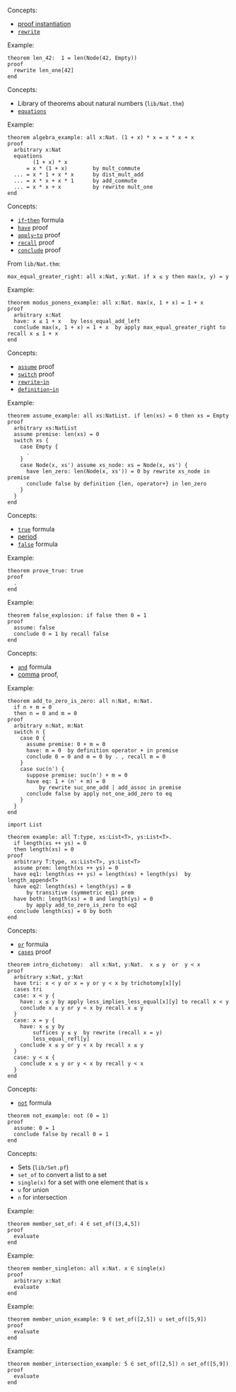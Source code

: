 Concepts:
* [proof instantiation](https://jsiek.github.io/deduce/pages/reference.html#instantiation-proof)
* [`rewrite`](https://jsiek.github.io/deduce/pages/reference.html#rewrite-proof)

Example:
```{.deduce^#len_42}
theorem len_42:  1 = len(Node(42, Empty))
proof
  rewrite len_one[42]
end
```

Concepts:
* Library of theorems about natural numbers (`lib/Nat.thm`)
* [`equations`](https://jsiek.github.io/deduce/pages/reference.html#equations)

Example:
```{.deduce^#algebra_example}
theorem algebra_example: all x:Nat. (1 + x) * x = x * x + x
proof
  arbitrary x:Nat
  equations
        (1 + x) * x
      = x * (1 + x)        by mult_commute
  ... = x * 1 + x * x      by dist_mult_add
  ... = x * x + x * 1      by add_commute
  ... = x * x + x          by rewrite mult_one
end
```

Concepts:
* [`if`-`then`](https://jsiek.github.io/deduce/pages/reference.html#if-then-conditional-formula) formula
* [`have`](https://jsiek.github.io/deduce/pages/reference.html#have-proof-statement) proof
* [`apply`-`to`](https://jsiek.github.io/deduce/pages/reference.html#apply-to-proof-modus-ponens) proof
* [`recall`](https://jsiek.github.io/deduce/pages/reference.html#recall-proof) proof
* [`conclude`](https://jsiek.github.io/deduce/pages/reference.html#conclude-proof) proof

From `lib/Nat.thm`:
```
max_equal_greater_right: all x:Nat, y:Nat. if x ≤ y then max(x, y) = y
```

Example:
```{.deduce^#modus_ponens_example}
theorem modus_ponens_example: all x:Nat. max(x, 1 + x) = 1 + x
proof
  arbitrary x:Nat
  have: x ≤ 1 + x   by less_equal_add_left
  conclude max(x, 1 + x) = 1 + x  by apply max_equal_greater_right to recall x ≤ 1 + x
end
```

Concepts:
* [`assume`](https://jsiek.github.io/deduce/pages/reference.html#assume) proof
* [`switch`](https://jsiek.github.io/deduce/pages/reference.html#switch-proof) proof
* [`rewrite`-`in`](https://jsiek.github.io/deduce/pages/reference.html#rewrite-in-proof)
* [`definition`-`in`](https://jsiek.github.io/deduce/pages/reference.html#definition-in-proof)

Example:
```{.deduce^#assume_example}
theorem assume_example: all xs:NatList. if len(xs) = 0 then xs = Empty
proof
  arbitrary xs:NatList
  assume premise: len(xs) = 0
  switch xs {
    case Empty {
      .
    }
    case Node(x, xs') assume xs_node: xs = Node(x, xs') {
      have len_zero: len(Node(x, xs')) = 0 by rewrite xs_node in premise
      conclude false by definition {len, operator+} in len_zero
    }
  }
end
```

Concepts:
* [`true`](https://jsiek.github.io/deduce/pages/reference.html#true-formula) formula
* [period](https://jsiek.github.io/deduce/pages/reference.html#period-proof-of-true)
* [`false`](https://jsiek.github.io/deduce/pages/reference.html#false) formula

Example:
```{.deduce^#prove_true}
theorem prove_true: true
proof
  .
end
```

Example:
```{.deduce^#false_explosion}
theorem false_explosion: if false then 0 = 1
proof
  assume: false
  conclude 0 = 1 by recall false
end
```

Concepts:
* [`and`](https://jsiek.github.io/deduce/pages/reference.html#and-logical-conjunction) formula
* [comma](https://jsiek.github.io/deduce/pages/reference.html#comma-logical-and-introduction) proof,

Example:
```{.deduce^#add_to_zero_is_zero}
theorem add_to_zero_is_zero: all n:Nat, m:Nat.
  if n + m = 0
  then n = 0 and m = 0
proof
  arbitrary n:Nat, m:Nat
  switch n {
    case 0 {
      assume premise: 0 + m = 0
      have: m = 0  by definition operator + in premise
      conclude 0 = 0 and m = 0 by . , recall m = 0
    }
    case suc(n') {
      suppose premise: suc(n') + m = 0
      have eq: 1 + (n' + m) = 0 
          by rewrite suc_one_add | add_assoc in premise
      conclude false by apply not_one_add_zero to eq
    }
  }
end

import List

theorem example: all T:type, xs:List<T>, ys:List<T>.
  if length(xs ++ ys) = 0
  then length(xs) = 0
proof
  arbitrary T:type, xs:List<T>, ys:List<T>
  assume prem: length(xs ++ ys) = 0
  have eq1: length(xs ++ ys) = length(xs) + length(ys)  by length_append<T>
  have eq2: length(xs) + length(ys) = 0
      by transitive (symmetric eq1) prem
  have both: length(xs) = 0 and length(ys) = 0 
      by apply add_to_zero_is_zero to eq2
  conclude length(xs) = 0 by both
end
```

Concepts:
* [`or`](https://jsiek.github.io/deduce/pages/reference.html#or-logical-disjunction) formula
* [`cases`](https://jsiek.github.io/deduce/pages/reference.html#cases-disjunction-elimination) proof

```{.deduce^#intro_dichotomy}
theorem intro_dichotomy:  all x:Nat, y:Nat.  x ≤ y  or  y < x
proof
  arbitrary x:Nat, y:Nat
  have tri: x < y or x = y or y < x by trichotomy[x][y]
  cases tri
  case: x < y {
    have: x ≤ y by apply less_implies_less_equal[x][y] to recall x < y
    conclude x ≤ y or y < x by recall x ≤ y
  }
  case: x = y {
    have: x ≤ y by
        suffices y ≤ y  by rewrite (recall x = y)
        less_equal_refl[y]
    conclude x ≤ y or y < x by recall x ≤ y
  }
  case: y < x {
    conclude x ≤ y or y < x by recall y < x
  }
end
```

Concepts:
* [`not`](https://jsiek.github.io/deduce/pages/reference.html#not) formula

```{.deduce^#not_example}
theorem not_example: not (0 = 1)
proof
  assume: 0 = 1
  conclude false by recall 0 = 1
end
```

Concepts:
* Sets (`lib/Set.pf`)
* `set_of` to convert a list to a set
* `single(x)` for a set with one element that is `x`
* `∪` for union
* `∩` for intersection

Example:
```{.deduce^#member_set_of}
theorem member_set_of: 4 ∈ set_of([3,4,5])
proof
  evaluate
end
```

Example:
```{.deduce^#member_singleton}
theorem member_singleton: all x:Nat. x ∈ single(x)
proof
  arbitrary x:Nat
  evaluate
end
```

Example:
```{.deduce^#member_union}
theorem member_union_example: 9 ∈ set_of([2,5]) ∪ set_of([5,9])
proof
  evaluate
end
```

Example:
```{.deduce^#member_intersection}
theorem member_intersection_example: 5 ∈ set_of([2,5]) ∩ set_of([5,9])
proof
  evaluate
end
```

<!--
```{.deduce^file=DeduceIntroProof2.pf}
import Nat
import DeduceProgramming1
import DeduceIntroProof
import Set

<<len_42>>
<<algebra_example>>
<<modus_ponens_example>>
<<assume_example>>
<<prove_true>>
<<false_explosion>>
<<add_to_zero_is_zero>>
<<intro_dichotomy>>
<<not_example>>

<<member_set_of>>
<<member_singleton>>
<<member_union>>
<<member_intersection>>
```
-->

